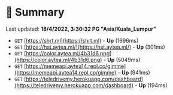# 📖 Summary
Last updated: **18/4/2022, 3:30:32 PG "Asia/Kuala_Lumpur"**

- `GET` [https://shrt.ml](https://shrt.ml) - **Up** (1696ms)
- `GET` [https://hst.aytea.ml/](https://hst.aytea.ml/) - **Up** (301ms)
- `GET` [https://color.aytea.ml/4b31d6.png](https://color.aytea.ml/4b31d6.png) - **Up** (5049ms)
- `GET` [https://memeapi.aytea14.repl.co/gimme](https://memeapi.aytea14.repl.co/gimme) - **Up** (941ms)
- `GET` [https://teledrivemy.herokuapp.com/dashboard](https://teledrivemy.herokuapp.com/dashboard) - **Up** (194ms)
